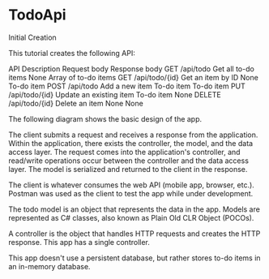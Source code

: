 # TodoApi
Initial Creation

This tutorial creates the following API:

API	                    Description	              Request body	  Response body
GET /api/todo	          Get all to-do items	      None	          Array of to-do items
GET /api/todo/{id}	    Get an item by ID	        None	          To-do item
POST /api/todo	        Add a new item	          To-do item	    To-do item
PUT /api/todo/{id}	    Update an existing item  	To-do item	    None
DELETE /api/todo/{id}   Delete an item    	      None	          None

The following diagram shows the basic design of the app.


The client submits a request and receives a response from the application. Within the 
application, there exists the controller, the model, and the data access layer. The 
request comes into the application's controller, and read/write operations occur 
between the controller and the data access layer. The model is serialized and returned 
to the client in the response.

The client is whatever consumes the web API (mobile app, browser, etc.). 
Postman was used as the client to test the app while under development.

The todo model is an object that represents the data in the app. Models are represented 
as C# classes, also known as Plain Old CLR Object (POCOs).

A controller is the object that handles HTTP requests and creates the HTTP response. This
app has a single controller.

This app doesn't use a persistent database, but rather stores to-do items in an in-memory 
database.
